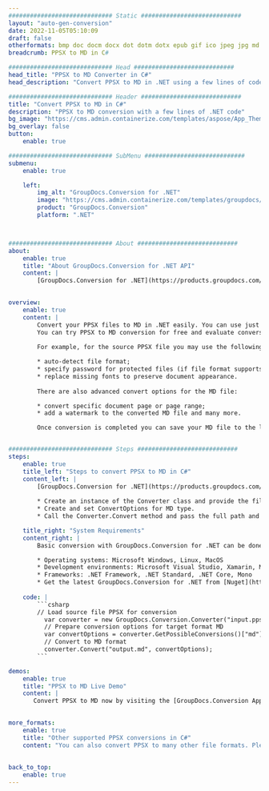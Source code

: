 ```yaml
---
############################# Static ############################
layout: "auto-gen-conversion"
date: 2022-11-05T05:10:09
draft: false
otherformats: bmp doc docm docx dot dotm dotx epub gif ico jpeg jpg md odt ott pdf png psd rtf tex tif tiff txt xps
breadcrumb: PPSX to MD in C#

############################# Head ############################
head_title: "PPSX to MD Converter in C#"
head_description: "Convert PPSX to MD in .NET using a few lines of code. Use the GroupDocs Document Conversion API to convert over 160 file formats."

############################# Header ############################
title: "Convert PPSX to MD in C#"
description: "PPSX to MD conversion with a few lines of .NET code"
bg_image: "https://cms.admin.containerize.com/templates/aspose/App_Themes/V3/images/bg/header1.png"
bg_overlay: false
button:
    enable: true

############################# SubMenu ############################
submenu:
    enable: true

    left:
        img_alt: "GroupDocs.Conversion for .NET"
        image: "https://cms.admin.containerize.com/templates/groupdocs/images/product-logos/90x90-noborder/groupdocs-conversion-net.png"
        product: "GroupDocs.Conversion"
        platform: ".NET"



############################# About ############################
about:
    enable: true
    title: "About GroupDocs.Conversion for .NET API"
    content: |
        [GroupDocs.Conversion for .NET](https://products.groupdocs.com/conversion/net/) can be used to convert Microsoft Word, Excel, PowerPoint, PDF, Visio and other formats. GroupDocs.Conversion is a standalone API that is suitable for back-end and internal systems where high performance is required. It does not depend on any software such as Microsoft or Open Office.
    

overview:
    enable: true
    content: |
        Convert your PPSX files to MD in .NET easily. You can use just a couple of C# code lines in any platform of your choice like - Windows, Linux, macOS.
        You can try PPSX to MD conversion for free and evaluate conversion results quality.  Along with simple file conversion scenarios you can try more advanced options for loading source PPSX file and for saving output MD result. 
        
        For example, for the source PPSX file you may use the following load options:

        * auto-detect file format;
        * specify password for protected files (if file format supports it);
        * replace missing fonts to preserve document appearance.
        
        There are also advanced convert options for the MD file:

        * convert specific document page or page range;
        * add a watermark to the converted MD file and many more.

        Once conversion is completed you can save your MD file to the local file path or any third-party storage like FTP, Amazon S3, Google Drive, Dropbox etc. Please note - to convert PPSX to MD there is no need for any additional software installed - like MS Office, Open Office, Adobe Acrobat Reader etc.


############################# Steps ############################
steps:
    enable: true
    title_left: "Steps to convert PPSX to MD in C#"
    content_left: |
        [GroupDocs.Conversion for .NET](https://products.groupdocs.com/conversion/net/) makes it easy for developers to convert a PPSX file to MD with a few lines of code.
        
        * Create an instance of the Converter class and provide the file PPSX with the full path
        * Create and set ConvertOptions for MD type.
        * Call the Converter.Convert method and pass the full path and format (MD) as a parameter

    title_right: "System Requirements"
    content_right: |
        Basic conversion with GroupDocs.Conversion for .NET can be done in just a few simple steps. Our APIs are supported on all major platforms and operating systems. Before executing the code below, make sure you have the following prerequisites installed on your system.

        * Operating systems: Microsoft Windows, Linux, MacOS
        * Development environments: Microsoft Visual Studio, Xamarin, MonoDevelop
        * Frameworks: .NET Framework, .NET Standard, .NET Core, Mono
        * Get the latest GroupDocs.Conversion for .NET from [Nuget](https://www.nuget.org/packages/groupdocs.conversion)
         
    code: |
        ```csharp    
        // Load source file PPSX for conversion
          var converter = new GroupDocs.Conversion.Converter("input.ppsx");
          // Prepare conversion options for target format MD
          var convertOptions = converter.GetPossibleConversions()["md"].ConvertOptions;
          // Convert to MD format
          converter.Convert("output.md", convertOptions);
        ```

demos:
    enable: true
    title: "PPSX to MD Live Demo"
    content: |
       Convert PPSX to MD now by visiting the [GroupDocs.Conversion App](https://products.groupdocs.app/conversion/family) website. Online demo has the following advantages
          

more_formats:
    enable: true
    title: "Other supported PPSX conversions in C#"
    content: "You can also convert PPSX to many other file formats. Please see the list below."
       
       
back_to_top:
    enable: true
---
```

